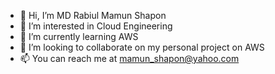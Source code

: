 - 👋 Hi, I’m MD Rabiul Mamun Shapon
- 👀 I’m interested in Cloud Engineering
- 🌱 I’m currently learning AWS
- 💞️ I’m looking to collaborate on my personal project on AWS
- 📫 You can reach me at mamun_shapon@yahoo.com


